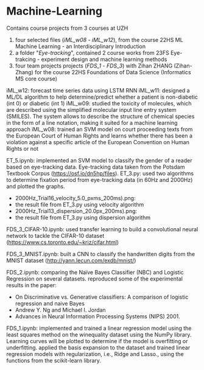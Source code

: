 # Machine-Learning
Contains course projects from 3 courses at UZH
1. four selected files (*iML_w08* - *iML_w12*), from the course 22HS ML Machine Learning - an Interdisciplinary Introduction
2. a folder "*Eye-tracking*", contained 2 course works from 23FS Eye-trakcing - experiment design and machine learning methods
3. four team projects projects (*FDS_1* - *FDS_3*) with Zihan ZHANG (Zihan-Zhang) for the course 22HS Foundations of Data Science (Informatics MS core course)

iML_w12:
forecast time series data using LSTM RNN
iML_w11:
designed a ML/DL algorithm to help determine/predict whether a patient is non-diabetic (int 0) or diabetic (int 1)
iML_w09:
studied the toxicity of molecules, which are described using the simplified molecular input line entry system (SMILES). The system allows to describe the structure of chemical species in the form of a line notation, making it suited for a machine learning approach
iML_w08:
trained an SVM model on court proceeding texts from the European Court of Human Rights and learns whether there has been a violation against a specific article of the European Convention on Human Rights or not

ET_5.ipynb:
implemented an SVM model to classify the gender of a reader based on eye-tracking data. Eye-tracking data taken from the Potsdam Textbook Corpus (https://osf.io/dn5hp/files).
ET_3.py:
used two algorithms to determine fixation period from eye-tracking data (in 60Hz and 2000Hz) and plotted the graphs.
- 2000Hz_Trial16_velocity_5.0_pxms_200ms).png:
- the result file from ET_3.py using velocity algorithm
- 2000Hz_Trial13_dispersion_20.0px_200ms).png:
- the result file from ET_3.py using dispersion algorithm

FDS_3_CIFAR-10.ipynb:
used transfer learning to build a convolutional neural network to tackle the CIFAR-10 dataset (https://www.cs.toronto.edu/~kriz/cifar.html)

FDS_3_MNIST.ipynb:
built a CNN to classify the handwritten digits from the MNIST dataset (http://yann.lecun.com/exdb/mnist/)

FDS_2.ipynb:
comparing the Naïve Bayes Classifier (NBC) and Logistic Regression on several datasets. reproduced some of the experimental results in the paper: 
- On Discriminative vs. Generative classifiers: A comparison of logistic regression and naive Bayes
- Andrew Y. Ng and Michael I. Jordan
- Advances in Neural Information Processing Systems (NIPS) 2001.

FDS_1.ipynb:
implemented and trained a linear regression model using the least squares method on the winequality dataset using the NumPy library. Learning curves will be plotted to determine if the model is overfitting or underfitting.
applied the basis expansion to the dataset and trained linear regression models with regularization, i.e., Ridge and Lasso., using the functions from the scikit-learn library.
